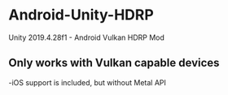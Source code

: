 # Android-Unity-HDRP
Unity 2019.4.28f1 - Android Vulkan HDRP Mod

## Only works with Vulkan capable devices ##
-iOS support is included, but without Metal API
